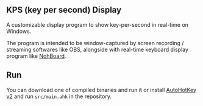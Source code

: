 ## KPS (key per second) Display

A customizable display program to show key-per-second in real-time on Windows.

The program is intended to be window-captured by screen recording / streaming softwares like OBS, alongside with real-time keyboard display program like [NohBoard](https://github.com/ThoNohT/NohBoard/).

## Run

You can download one of compiled binaries and run it or install [AutoHotKey v2](https://www.autohotkey.com/) and run `src/main.ahk` in the repository.
